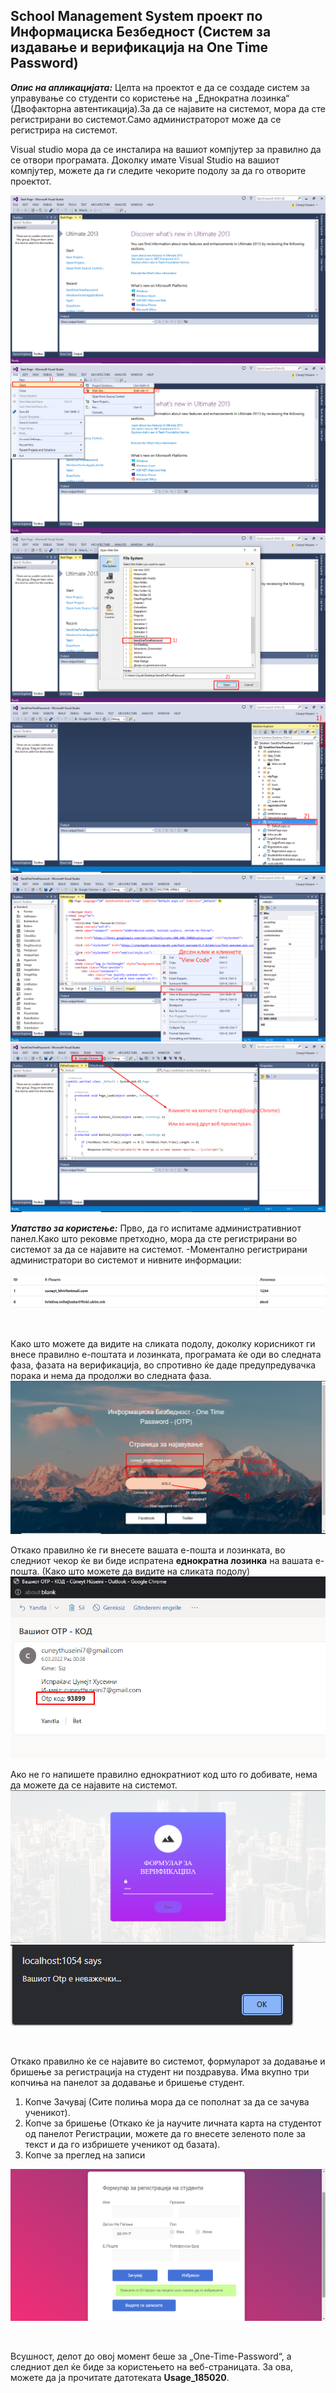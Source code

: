 ## School Management System проект по Информациска Безбедност  **(Систем за издавање и верификација на One Time Password)**

<i>**Опис на апликацијата:**</i> Целта на проектот е да се создаде систем за управување со студенти со користење на „Еднократна лозинка“ (Двофакторна автентикација).За да се најавите на системот, мора да сте регистрирани во системот.Само администраторот може да се регистрира на системот.

Visual studio мора да се инсталира на вашиот компјутер за правилно да се отвори програмата. Доколку имате Visual Studio на вашиот компјутер, можете да ги следите чекорите подолу за да го отворите проектот.

![Shape1](https://github.com/cuneythuseini/One-Time-Password/blob/master/readme_pictures/1.png)
![Shape1](https://github.com/cuneythuseini/One-Time-Password/blob/master/readme_pictures/2.png)
![Shape1](https://github.com/cuneythuseini/One-Time-Password/blob/master/readme_pictures/3.png)
![Shape1](https://github.com/cuneythuseini/One-Time-Password/blob/master/readme_pictures/4.png)
![Shape1](https://github.com/cuneythuseini/One-Time-Password/blob/master/readme_pictures/5.png)
![Shape1](https://github.com/cuneythuseini/One-Time-Password/blob/master/readme_pictures/6.png)


<i>**Упатство за користењe:**</i> Прво, да го испитаме административниот панел.Како што рековме претходно, мора да сте регистрирани во системот за да се најавите на системот.
-Моментално регистрирани администратори во системот и нивните информации:

![Shape1](https://github.com/cuneythuseini/One-Time-Password/blob/master/readme_pictures/Screenshot_1.png)

<br/>

Како што можете да видите на сликата подолу, доколку корисникот ги внесе правилно е-поштата и лозинката, програмата ќе оди во следната фаза, фазата на верификација, во спротивно ќе даде предупредувачка порака и нема да продолжи во следната фаза.
![Shape1](https://github.com/cuneythuseini/One-Time-Password/blob/master/readme_pictures/7.png)

Откако правилно ќе ги внесете вашата е-пошта и лозинката, во следниот чекор ќе ви биде испратена **еднократна лозинка** на вашата е-пошта.
(Како што можете да видите на сликата подолу)
![Shape1](https://github.com/cuneythuseini/One-Time-Password/blob/master/readme_pictures/8.png)

Ако не го напишете правилно еднократниот код што го добивате, нема да можете да се најавите на системот.
![Shape1](https://github.com/cuneythuseini/One-Time-Password/blob/master/readme_pictures/10.png)
![Shape1](https://github.com/cuneythuseini/One-Time-Password/blob/master/readme_pictures/9.png)

<br/>

Откако правилно ќе се најавите во системот, формуларот за додавање и бришење за регистрација на студент ни поздравува.
Има вкупно три копчиња на панелот за додавање и бришење студент.
1) Копче Зачувај (Сите полиња мора да се пополнат за да се зачува ученикот).
2) Копче за бришење (Откако ќе ја научите личната карта на студентот од панелот Регистрации, можете да го внесете зеленото поле за текст и да го избришете ученикот од базата).
3) Копче за преглед на записи

![Shape1](https://github.com/cuneythuseini/One-Time-Password/blob/master/readme_pictures/11.png)

<br/>

Всушност, делот до овој момент беше за „One-Time-Password“, а следниот дел ќе биде за користењето на веб-страницата. За ова, можете да ја прочитате датотеката **Usage_185020**.

